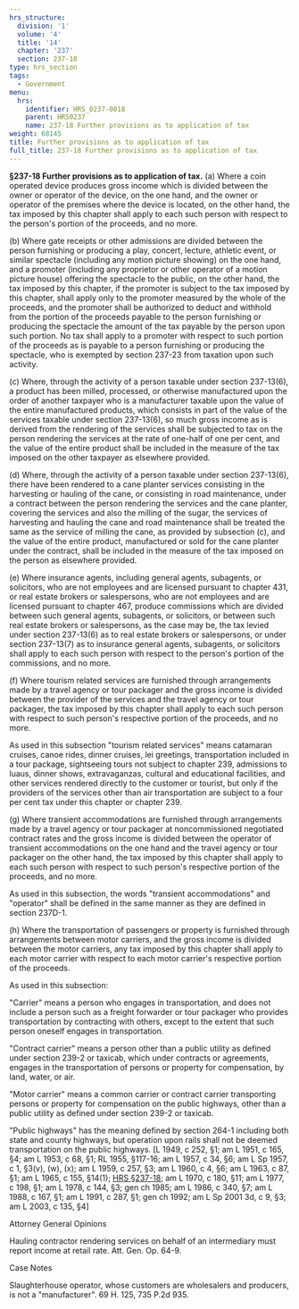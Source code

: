 ```yaml
---
hrs_structure:
  division: '1'
  volume: '4'
  title: '14'
  chapter: '237'
  section: 237-18
type: hrs_section
tags:
  - Government
menu:
  hrs:
    identifier: HRS_0237-0018
    parent: HRS0237
    name: 237-18 Further provisions as to application of tax
weight: 68145
title: Further provisions as to application of tax
full_title: 237-18 Further provisions as to application of tax
---
```

**§237-18 Further provisions as to application of tax.** (a) Where a coin operated device produces gross income which is divided between the owner or operator of the device, on the one hand, and the owner or operator of the premises where the device is located, on the other hand, the tax imposed by this chapter shall apply to each such person with respect to the person's portion of the proceeds, and no more.

(b) Where gate receipts or other admissions are divided between the person furnishing or producing a play, concert, lecture, athletic event, or similar spectacle (including any motion picture showing) on the one hand, and a promoter (including any proprietor or other operator of a motion picture house) offering the spectacle to the public, on the other hand, the tax imposed by this chapter, if the promoter is subject to the tax imposed by this chapter, shall apply only to the promoter measured by the whole of the proceeds, and the promoter shall be authorized to deduct and withhold from the portion of the proceeds payable to the person furnishing or producing the spectacle the amount of the tax payable by the person upon such portion. No tax shall apply to a promoter with respect to such portion of the proceeds as is payable to a person furnishing or producing the spectacle, who is exempted by section 237-23 from taxation upon such activity.

(c) Where, through the activity of a person taxable under section 237-13(6), a product has been milled, processed, or otherwise manufactured upon the order of another taxpayer who is a manufacturer taxable upon the value of the entire manufactured products, which consists in part of the value of the services taxable under section 237-13(6), so much gross income as is derived from the rendering of the services shall be subjected to tax on the person rendering the services at the rate of one-half of one per cent, and the value of the entire product shall be included in the measure of the tax imposed on the other taxpayer as elsewhere provided.

(d) Where, through the activity of a person taxable under section 237-13(6), there have been rendered to a cane planter services consisting in the harvesting or hauling of the cane, or consisting in road maintenance, under a contract between the person rendering the services and the cane planter, covering the services and also the milling of the sugar, the services of harvesting and hauling the cane and road maintenance shall be treated the same as the service of milling the cane, as provided by subsection (c), and the value of the entire product, manufactured or sold for the cane planter under the contract, shall be included in the measure of the tax imposed on the person as elsewhere provided.

(e) Where insurance agents, including general agents, subagents, or solicitors, who are not employees and are licensed pursuant to chapter 431, or real estate brokers or salespersons, who are not employees and are licensed pursuant to chapter 467, produce commissions which are divided between such general agents, subagents, or solicitors, or between such real estate brokers or salespersons, as the case may be, the tax levied under section 237-13(6) as to real estate brokers or salespersons, or under section 237-13(7) as to insurance general agents, subagents, or solicitors shall apply to each such person with respect to the person's portion of the commissions, and no more.

(f) Where tourism related services are furnished through arrangements made by a travel agency or tour packager and the gross income is divided between the provider of the services and the travel agency or tour packager, the tax imposed by this chapter shall apply to each such person with respect to such person's respective portion of the proceeds, and no more.

As used in this subsection "tourism related services" means catamaran cruises, canoe rides, dinner cruises, lei greetings, transportation included in a tour package, sightseeing tours not subject to chapter 239, admissions to luaus, dinner shows, extravaganzas, cultural and educational facilities, and other services rendered directly to the customer or tourist, but only if the providers of the services other than air transportation are subject to a four per cent tax under this chapter or chapter 239.

(g) Where transient accommodations are furnished through arrangements made by a travel agency or tour packager at noncommissioned negotiated contract rates and the gross income is divided between the operator of transient accommodations on the one hand and the travel agency or tour packager on the other hand, the tax imposed by this chapter shall apply to each such person with respect to such person's respective portion of the proceeds, and no more.

As used in this subsection, the words "transient accommodations" and "operator" shall be defined in the same manner as they are defined in section 237D-1.

(h) Where the transportation of passengers or property is furnished through arrangements between motor carriers, and the gross income is divided between the motor carriers, any tax imposed by this chapter shall apply to each motor carrier with respect to each motor carrier's respective portion of the proceeds.

As used in this subsection:

"Carrier" means a person who engages in transportation, and does not include a person such as a freight forwarder or tour packager who provides transportation by contracting with others, except to the extent that such person oneself engages in transportation.

"Contract carrier" means a person other than a public utility as defined under section 239-2 or taxicab, which under contracts or agreements, engages in the transportation of persons or property for compensation, by land, water, or air.

"Motor carrier" means a common carrier or contract carrier transporting persons or property for compensation on the public highways, other than a public utility as defined under section 239-2 or taxicab.

"Public highways" has the meaning defined by section 264-1 including both state and county highways, but operation upon rails shall not be deemed transportation on the public highways. [L 1949, c 252, §1; am L 1951, c 165, §4; am L 1953, c 68, §1; RL 1955, §117-16; am L 1957, c 34, §6; am L Sp 1957, c 1, §3(v), (w), (x); am L 1959, c 257, §3; am L 1960, c 4, §6; am L 1963, c 87, §1; am L 1965, c 155, §14(1); [HRS §237-18](/title-14/chapter-237/section-237-18/); am L 1970, c 180, §11; am L 1977, c 198, §1; am L 1978, c 144, §3; gen ch 1985; am L 1986, c 340, §7; am L 1988, c 167, §1; am L 1991, c 287, §1; gen ch 1992; am L Sp 2001 3d, c 9, §3; am L 2003, c 135, §4]

Attorney General Opinions

Hauling contractor rendering services on behalf of an intermediary must report income at retail rate. Att. Gen. Op. 64-9.

Case Notes

Slaughterhouse operator, whose customers are wholesalers and producers, is not a "manufacturer". 69 H. 125, 735 P.2d 935.